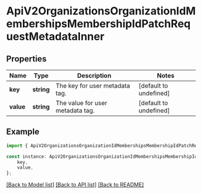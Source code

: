 # ApiV2OrganizationsOrganizationIdMembershipsMembershipIdPatchRequestMetadataInner


## Properties

Name | Type | Description | Notes
------------ | ------------- | ------------- | -------------
**key** | **string** | The key for user metadata tag. | [default to undefined]
**value** | **string** | The value for user metadata tag. | [default to undefined]

## Example

```typescript
import { ApiV2OrganizationsOrganizationIdMembershipsMembershipIdPatchRequestMetadataInner } from './api';

const instance: ApiV2OrganizationsOrganizationIdMembershipsMembershipIdPatchRequestMetadataInner = {
    key,
    value,
};
```

[[Back to Model list]](../README.md#documentation-for-models) [[Back to API list]](../README.md#documentation-for-api-endpoints) [[Back to README]](../README.md)
